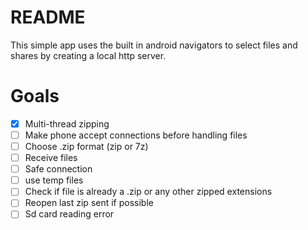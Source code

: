 # README #

This simple app uses the built in android navigators to select files and shares by creating a local http server.
# Goals
- [x]  Multi-thread zipping
- [ ]  Make phone accept connections before handling files
- [ ]  Choose .zip format (zip or 7z)
- [ ]  Receive files
- [ ]  Safe connection
- [ ]  use temp files
- [ ]  Check if file is already a .zip or any other zipped extensions
- [ ]  Reopen last zip sent if possible
- [ ]  Sd card reading error